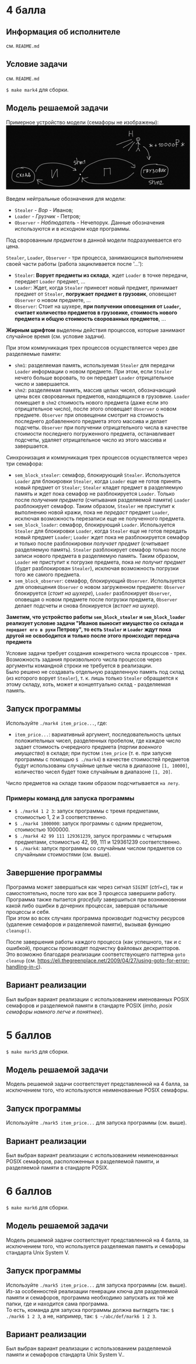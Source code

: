 # 4 балла

## Информация об исполнителе

см. `README.md`

## Условие задачи

см. `README.md`  

`$ make mark4` для сборки.  

## Модель решаемой задачи

Примерное устройство модели (семафоры не изображены):
![Модель](./pics/scheme.png)

Введем нейтральные обозначения для модели:
- `Stealer` - *Вор* - Иванов;
- `Loader` - *Грузчик* - Петров;
- `Observer` - *Наблюдатель* - Нечепорук.
Данные обозначения используются и в исходном коде программы.

Под сворованным *предметом* в данной модели подразумевается его цена. 

`Stealer`, `Loader`, `Observer` - три процесса, занимающихся выполнением своей части работы (работа зацикливается после '...'):
- `Stealer`: **Ворует предметы из склада**, ждет `Loader` в точке передачи, передает `Loader` предмет, ...
- `Loader`: Ждет, когда `Stealer` принесет новый предмет, принимает предмет от `Stealer`, **погружает предмет в грузовик**, оповещает `Observer` о новом предмете, ... 
- `Observer`: Стоит на шухере, **при получении оповещения от `Loader`, считает количество предметов в грузовике, стоимость нового предмета и общую стоимость сворованных предметов**, ...
  
**Жирным шрифтом** выделены действия процессов, которые занимают случайное время (см. условие задачи).   

При этом коммуникация трех процессов осуществляется через две разделяемые памяти:
- `shm1`: разделяемая память, используемая `Stealer` для передачи `Loader` информации о новом предмете. При этом, если `Stealer` нечего больше воровать, то он передает `Loader` отрицательное число и завершается.
- `shm2`: разделяемая память, массив целых чисел, обозначающий цены всех сворованных предметов, находящихся в грузовике. `Loader` помещает в `shm2` стоимость нового предмета (даже если это отрицательное число), после этого оповещает `Observer` о новом предмете. `Observer` при оповещении смотрит на стоимость последнего добавленного предмета этого массива и делает подсчеты. `Observer` при получении отрицательного числа в качестве стоимости последнего погруженного предмета, останавливает подсчеты, удаляет отрицательное число из этого массива и завершается. 

Синхронизация и коммуникация трех процессов осуществляется через три семафора:
- `sem_block_stealer`: семафор, блокирующий `Stealer`. Используется `Loader` для блокировки `Stealer`, когда `Loader` еще не готов принять новый предмет от `Stealer`; `Stealer` кладет предмет в разделяемую память и ждет пока семафор не разблокируется `Loader`. Только после *получения предмета* (считывания разделяемой памяти) `Loader` разблокирует семафор. Таким образом, `Stealer` не приступит к выполнению новой кражи, пока не *передаст* предмет `Loader`, исключая возможность перезаписи еще не полученного предмета. 
- `sem_block_loader`: семафор, блокирующий `Loader`. Используется `Stealer` для блокировки `Loader`, когда `Stealer` еще не готов передать новый предмет `Loader`; `Loader` ждет пока не разблокируется семафор и только после разблокировки *получает  предмет* (считывает разделяемую память). `Stealer` разблокирует семафор только после записи нового предмета в разделяемую память. Таким образом, `Loader` не приступит к погрузке предмета, пока *не получит предмет* (будет разблокирован `Stealer`), исключая возможность погрузки того же самого предмета.  
- `sem_block_observer`: семафор, блокирующий `Observer`. Используется для оповещения `Observer` о новом загруженном предмете: `Observer` блокируется (*стоит на шухере*), `Loader` разблокирует `Observer`, оповещая о новом предмете после погрузки предмета, `Observer` делает подсчеты и снова блокируется (*встает на шухер*).  

**Заметим, что устройство работы `sem_block_stealer` и `sem_block_loader` реализует условие задачи "Иванов выносит имущество со склада и `передает его в руки` Петрову", то есть `Stealer` и `Loader` ждут пока другой не освободится и только после этого происходит передача предмета**

Условие задачи требует создания конкретного числа процессов - трех. Возможность задания произвольного числа процессов через аргументы командной строки не требуется в реализации.    
Было решено не создавать отдельную разделенную память под склад (из которого ворует `Stealer`), т. к. лишь только `Stealer` обращается к этому складу, хоть, может и концептуально склад - разделяемая память.  

## Запуск программы

Используйте `./mark4 item_price...`, где:
- `item_price...`: вариативный аргумент, последовательность целых положительных чисел, разделенных пробелом, где каждое число задает стоимость очередного предмета (*партии военного имущества*) в складе; при пустом `item_price` (т. е. при запуске программы с помощью `$ ./mark4`) в качестве стоимостей предметов будут использованы случайные целые числа в диапазоне `[1, 10000]`, количество чисел будет тоже случайным в диапазоне `[1, 20]`.  

Число предметов на складе таким образом подсчитывается `на лету`.  

### Примеры команд для запуска программы
- `$ ./mark4 1 2 3`: запуск программы с тремя предметами, стоимостью 1, 2 и 3 соответственно.
- `$ ./mark4 1000000`: запуск программы с одним предметом, стоимостью 1000000.
- `$ ./mark4 42 99 111 129361239`, запуск программы с четырьмя предметами, стоимостью 42, 99, 111 и 129361239 соответственно.
- `$ ./mark4`: запуск программы со случайным числом предметов со случайными стоимостями (см. выше).

## Завершение программы
Программа может завершаться как через сигнал `SIGINT` (*ctrl+c*), так и самостоятельно, после того как все 3 процесса завершили работу. Программа также пытается *gracefully* завершиться при возникновении какой либо ошибки в дочерних процессах, завершая остальные процессы и себя.  
При этом во всех случаях программа производит подчистку ресурсов (удаление семафоров и разделяемой памяти), вызывая функцию `cleanup()`.

После завершения работы каждого процесса (как успешного, так и с ошибкой), процессы производят подчистку файловых дескрипторов. Это возможно благодаря реализации соответствующего паттерна `goto cleanup` (см. https://eli.thegreenplace.net/2009/04/27/using-goto-for-error-handling-in-c).

## Вариант реализации

Был выбран вариант реализации с использованием именованных POSIX семафоров и разделяемой памяти в стандарте POSIX (*imho, posix семафоры намного легче и понятнее*).  

# 5 баллов

`$ make mark5` для сборки.  

## Модель решаемой задачи

Модель решаемой задачи соответствует представленной на 4 балла, за исключением того, что используются неименованные POSIX семафоры.  

## Запуск программы

Используйте `./mark5 item_price...` для запуска программы (см. выше).

## Вариант реализации 

Был выбран вариант реализации с использованием неименованных POSIX семафоров, расположенных в разделяемой памяти, и разделяемой памяти в стандарте POSIX.

# 6 баллов

`$ make mark6` для сборки.  

## Модель решаемой задачи

Модель решаемой задачи соответствует представленной на 4 балла, за исключением того, что используется разделяемая память и семафоры стандарта Unix System V.  

## Запуск программы

Используйте `./mark5 item_price...` для запуска программы (см. выше).
Из-за особенностей реализации генерации ключа для разделяемой памяти и семафоров, программа необходимо запускать их той же папки, где и находится сама программа.  
То есть, команда для запуска программы должна выглядеть так: `$ ./mark6 1 2 3`, а не, например, так: `$ ~/abc/def/mark6 1 2 3`.

## Вариант реализации 

Был выбран вариант реализации с использованием разделяемой памяти и семафоров стандарта Unix System V..
